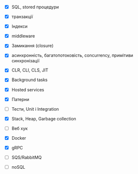 - [x] SQL, stored процедури
- [x] транзакції
- [x] Індекси
- [x] middleware
- [x] Замикання (closure)
- [x] асинхронність, багатопотоковість, concurrency, примітиви синхронізації
- [x] CLR, CLI, CLS, JIT
- [x] Background tasks
- [x] Hosted services
- [x] Патерни
- [ ] Тести, Unit і Integration
- [x] Stack, Heap, Garbage collection
- [ ] Веб хук
- [x] Docker
- [x] gRPC
- [ ] SQS/RabbitMQ
- [ ] noSQL

